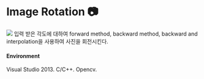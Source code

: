 <h1> Image Rotation 📷 </h1>
<img src="https://user-images.githubusercontent.com/63996052/152689155-572d9bad-f141-4aeb-90bc-83ade898938d.png">
입력 받은 각도에 대하여 forward method, backward method, backward and interpolation을 사용하여 사진을 회전시킨다. 
<br>

<h4> Environment </h4>
Visual Studio 2013.
C/C++.
Opencv.
